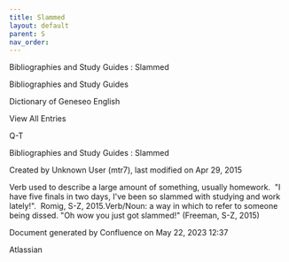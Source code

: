 ```yaml
---
title: Slammed
layout: default
parent: S
nav_order:
---
```


Bibliographies and Study Guides : Slammed

Bibliographies and Study Guides

Dictionary of Geneseo English

View All Entries

Q-T

Bibliographies and Study Guides : Slammed

Created by  Unknown User (mtr7), last modified on Apr 29, 2015

Verb used to describe a large amount of something, usually homework.  &quot;I have five finals in two days, I've been so slammed with studying and work lately!&quot;.  Romig, S-Z, 2015.Verb/Noun: a way in which to refer to someone being dissed. &quot;Oh wow you just got slammed!&quot; (Freeman, S-Z, 2015)

Document generated by Confluence on May 22, 2023 12:37

Atlassian
